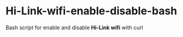 # Hi-Link-wifi-enable-disable-bash

Bash script for enable and disable <b>Hi-Link wifi</b> with curl
